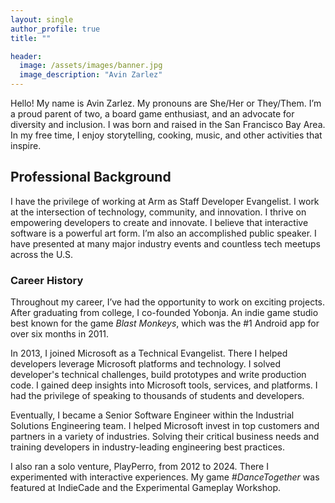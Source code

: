 ```yaml
---
layout: single
author_profile: true
title: ""

header:
  image: /assets/images/banner.jpg
  image_description: "Avin Zarlez"
---
```


Hello! My name is Avin Zarlez. My pronouns are She/Her or They/Them. I’m a proud parent of two, a board game enthusiast, and an advocate for diversity and inclusion. I was born and raised in the San Francisco Bay Area. In my free time, I enjoy storytelling, cooking, music, and other activities that inspire.

## Professional Background

I have the privilege of working at Arm as Staff Developer Evangelist. I work at the intersection of technology, community, and innovation. I thrive on empowering developers to create and innovate. I believe that interactive software is a powerful art form. I’m also an accomplished public speaker. I have presented at many major industry events and countless tech meetups across the U.S.

### Career History

Throughout my career, I’ve had the opportunity to work on exciting projects. After graduating from college, I co-founded Yobonja. An indie game studio best known for the game _Blast Monkeys_, which was the #1 Android app for over six months in 2011.

In 2013, I joined Microsoft as a Technical Evangelist. There I helped developers leverage Microsoft platforms and technology. I solved developer's technical challenges, build prototypes and write production code. I gained deep insights into Microsoft tools, services, and platforms. I had the privilege of speaking to thousands of students and developers.

Eventually, I became a Senior Software Engineer within the Industrial Solutions Engineering team. I helped Microsoft invest in top customers and partners in a variety of industries. Solving their critical business needs and training developers in industry-leading engineering best practices.

I also ran a solo venture, PlayPerro, from 2012 to 2024. There I experimented with interactive experiences. My game _#DanceTogether_ was featured at IndieCade and the Experimental Gameplay Workshop.
